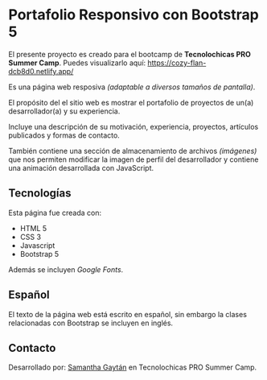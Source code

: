 # Portafolio Responsivo con Bootstrap 5

El presente proyecto es creado para el bootcamp de **Tecnolochicas PRO Summer Camp**.
Puedes visualizarlo aquí: https://cozy-flan-dcb8d0.netlify.app/

Es una página web resposiva *(adaptable a diversos tamaños de pantalla)*.

El propósito del el sitio web es mostrar el portafolio de proyectos de un(a) desarrollador(a) y su experiencia.

Incluye una descripción de su motivación, experiencia, proyectos, artículos publicados y formas de contacto.

También contiene una sección de almacenamiento de archivos *(imágenes)* que nos permiten modificar la imagen de perfil del desarrollador y contiene una animación desarrollada con JavaScript.

## Tecnologías

Esta página fue creada con:

* HTML 5
* CSS 3
* Javascript
* Bootstrap 5

Además se incluyen *Google Fonts*.

## Español
 El texto de la página web está escrito en español, sin embargo la clases relacionadas con Bootstrap se incluyen en inglés.

## Contacto

Desarrollado por: [Samantha Gaytán](https://www.linkedin.com/in/samantha-l%C3%B3pez-768155285/) en Tecnolochicas PRO Summer Camp.
